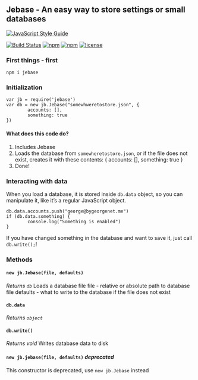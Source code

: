 ## Jebase - An easy way to store settings or small databases
[![JavaScript Style Guide](https://rawcdn.githack.com/standard/standard/master/badge.svg)](https://github.com/standard/standard)

[![Build Status](https://travis-ci.com/GeorgeBgk/jebase.svg?branch=master)](https://travis-ci.com/GeorgeBgk/jebase)
[![npm](https://img.shields.io/npm/dy/jebase.svg)](https://npmjs.org/package/jebase)
[![npm](https://img.shields.io/npm/v/jebase.svg)](https://npmjs.org/package/jebase)
[![license](https://img.shields.io/github/license/GeorgeBgk/jebase.svg)](https://github.com/GeorgeBgk/jebase/blob/master/LICENSE)
### First things - first
`npm i jebase`

### Initialization
	var jb = require('jebase')
	var db = new jb.Jebase("somewhweretostore.json", {
			accounts: [],
			something: true
	})
#### What does this code do?
1. Includes Jebase
2. Loads the database from `somewheretostore.json`, or if the file does not exist, creates it with these contents: 
		{
			accounts: [],
			something: true
		}
3. Done!
### Interacting with data
When you load a database, it is stored inside `db.data` object, so you can manipulate it, like it’s a regular JavaScript object.

	db.data.accounts.push("george@bygeorgenet.me")
	if (db.data.something) {
			console.log("Something is enabled")
	}
	
If you have changed something in the database and want to save it, just call `db.write();`!

### Methods
#### `new jb.Jebase(file, defaults)`
_Returns `db`_
Loads a database file
file - relative or absolute path to database file
defaults - what to write to the database if the file does not exist
#### `db.data`
_Returns `object`_
#### `db.write()`
_Returns void_
Writes database data to disk
#### `new jb.jebase(file, defaults)` _deprecated_
This constructor is deprecated, use `new jb.Jebase` instead
